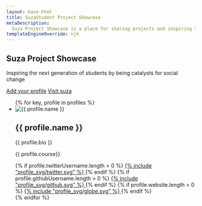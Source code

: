 ```yaml
---
layout: base.html
title: SuzaStudent Project Showcase
metaDescription:
  Suza Project Showcase is a place for sharing projects and inspiring the next generation of students.
templateEngineOverride: njk
---
```

<section class="hero">
  <div class="hero__content">
    <h1 class="hero__contentHeadline">Suza Project Showcase</h1>
    <p class="hero__contentByline">Inspiring the next generation of students by being catalysts for social change
    </p>
    <div class="hero__buttons">
      <a href="https://github.com/ahmad1284/ssps#readme" target="_blank"
      class="hero__button"
      >Add your profile</a>
      <a href="https://suza.ac.tz" target="_blank" class="hero__button hero__button--alt">Visit suza</a>
    </div>
  </div>
</section>

<section>
  <ul class="profiles">
  {% for key, profile in profiles %}
      <li class="profiles__item">
        <span class="profiles__itemImgWrapper">
          <img src="/images/{{ key }}.jpeg" alt="{{ profile.name }}" />
        </span>
        <span class="profiles__itemTextWrapper">
          <h2 class="profiles__itemName">{{ profile.name }}</h2>
          <p class="profiles__itemBio">{{ profile.bio }}</p>
          <p class="profiles__itemCourse">{{ profile.course}}</p>
          <span class="profiles__itemSocials">
            {% if profile.twitterUsername.length > 0 %}
              <a href="https://twitter.com/{{ profile.twitterUsername }}" 
                target="_blank" 
                title="{{ profile.name }} on Twitter">
                {% include "profile_svg/twitter.svg" %}
              </a>
            {% endif %}
            {% if profile.githubUsername.length > 0 %}
              <a href="https://github.com/{{ profile.githubUsername }}" 
              target="_blank"
              title="{{ profile.name }} on Github">
                {% include "profile_svg/github.svg" %}
              </a>
            {% endif %}
            {% if profile.website.length > 0 %}
              <a href="{{ profile.website }}" 
                target="_blank" title="{{ profile.name }}'s Website">
                {% include "profile_svg/globe.svg" %}
              </a>
            {% endif %}
          </span>
        </span>
      </li>
    {% endfor %}
  </ul>
</section>